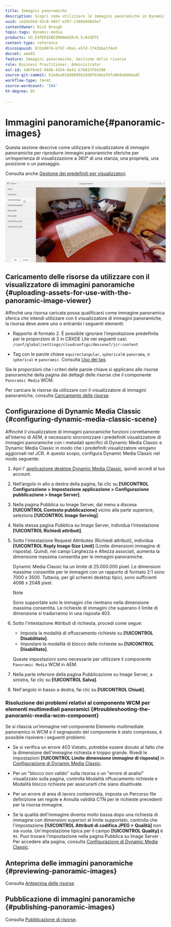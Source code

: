 ```yaml
---
title: Immagini panoramiche
description: Scopri come utilizzare le immagini panoramiche in Dynamic Media.
uuid: ced3e5bd-93c8-4d5f-a397-1380d4d0a5e7
contentOwner: Rick Brough
topic-tags: dynamic-media
products: SG_EXPERIENCEMANAGER/6.5/ASSETS
content-type: reference
discoiquuid: 632a9074-b747-49a1-a57d-1f42bba1f4e9
docset: aem65
feature: Immagini panoramiche, Gestione delle risorse
role: Business Practitioner, Administrator
exl-id: 4d6fbeb1-94db-4154-9e41-b76033fb4398
source-git-commit: b1e0ea01688095b29d8fb18baf6fa0bda660dad5
workflow-type: tm+mt
source-wordcount: '584'
ht-degree: 0%

---
```


# Immagini panoramiche{#panoramic-images}

Questa sezione descrive come utilizzare il visualizzatore di immagini panoramiche per riprodurre immagini panoramiche sferiche per un’esperienza di visualizzazione a 360° di una stanza, una proprietà, una posizione o un paesaggio.

Consulta anche [Gestione dei predefiniti per visualizzatori](/help/assets/managing-viewer-presets.md).

![panoramico-immagine2](assets/panoramic-image2.png)

## Caricamento delle risorse da utilizzare con il visualizzatore di immagini panoramiche {#uploading-assets-for-use-with-the-panoramic-image-viewer}

Affinché una risorsa caricata possa qualificarsi come immagine panoramica sferica che intendi utilizzare con il visualizzatore di immagini panoramiche, la risorsa deve avere uno o entrambi i seguenti elementi:

* Rapporto di formato 2.
È possibile ignorare l’impostazione predefinita per le proporzioni di 2 in CRXDE Lite nei seguenti casi:
   `/conf/global/settings/cloudconfigs/dmscene7/jcr:content`

* Tag con le parole chiave `equirectangular`, `spherical`e `panorama`, o `spherical` e `panoramic`. Consulta [Uso dei tag](/help/sites-authoring/tags.md).

Sia le proporzioni che i criteri delle parole chiave si applicano alle risorse panoramiche della pagina dei dettagli delle risorse che il componente `Panoramic Media` WCM.

Per caricare le risorse da utilizzare con il visualizzatore di immagini panoramiche, consulta [Caricamento delle risorse](/help/assets/manage-assets.md#uploading-assets).

## Configurazione di Dynamic Media Classic {#configuring-dynamic-media-classic-scene}

Affinché il visualizzatore di immagini panoramiche funzioni correttamente all’interno di AEM, è necessario sincronizzare i predefiniti visualizzatore di immagini panoramiche con i metadati specifici di Dynamic Media Classic e Dynamic Media Classic in modo che i predefiniti visualizzatore vengano aggiornati nel JCR. A questo scopo, configura Dynamic Media Classic nel modo seguente:

1. Apri l&#39; [applicazione desktop Dynamic Media Classic](https://experienceleague.adobe.com/docs/dynamic-media-classic/using/getting-started/signing-out.html#getting-started), quindi accedi al tuo account.

1. Nell’angolo in alto a destra della pagina, fai clic su **[!UICONTROL Configurazione > Impostazione applicazione > Configurazione pubblicazione > Image Server]**.
1. Nella pagina Pubblica su Image Server, dal menu a discesa **[!UICONTROL Contesto pubblicazione]** vicino alla parte superiore, seleziona **[!UICONTROL Image Serving]**.

1. Nella stessa pagina Pubblica su Image Server, individua l’intestazione **[!UICONTROL Richiedi attributi]**.
1. Sotto l&#39;intestazione Request Attributes (Richiedi attributi), individua **[!UICONTROL Reply Image Size Limit]** (Limite dimensioni immagine di risposta). Quindi, nei campi Larghezza e Altezza associati, aumenta la dimensione massima consentita per le immagini panoramiche.

   Dynamic Media Classic ha un limite di 25.000.000 pixel. Le dimensioni massime consentite per le immagini con un rapporto di formato 2:1 sono 7000 x 3500. Tuttavia, per gli schermi desktop tipici, sono sufficienti 4096 x 2048 pixel.

   >[!NOTE]
   >
   >Sono supportate solo le immagini che rientrano nella dimensione massima consentita. Le richieste di immagini che superano il limite di dimensione si tradurranno in una risposta 403.

1. Sotto l&#39;intestazione Attributi di richiesta, procedi come segue:

   * Imposta la modalità di offuscamento richieste su **[!UICONTROL Disabilitato]**.
   * Impostare la modalità di blocco delle richieste su **[!UICONTROL Disabilitato]**.

   Queste impostazioni sono necessarie per utilizzare il componente `Panoramic Media` WCM in AEM.

1. Nella parte inferiore della pagina Pubblicazione su Image Server, a sinistra, fai clic su **[!UICONTROL Salva]**.

1. Nell&#39;angolo in basso a destra, fai clic su **[!UICONTROL Chiudi]**.

### Risoluzione dei problemi relativi al componente WCM per elementi multimediali panoramici {#troubleshooting-the-panoramic-media-wcm-component}

Se si rilascia un’immagine nel componente Elemento multimediale panoramico in WCM e il segnaposto del componente è stato compresso, è possibile risolvere i seguenti problemi:

* Se si verifica un errore 403 Vietato, potrebbe essere dovuto al fatto che la dimensione dell&#39;immagine richiesta è troppo grande. Rivedi le impostazioni **[!UICONTROL Limite dimensione immagine di risposta]** in [Configurazione di Dynamic Media Classic](/help/assets/panoramic-images.md#configuring-dynamic-media-classic-scene).

* Per un &quot;blocco non valido&quot; sulla risorsa o un &quot;errore di analisi&quot; visualizzato sulla pagina, controlla Modalità offuscamento richieste e Modalità blocco richieste per assicurarti che siano disattivate.
* Per un errore di area di lavoro contaminata, imposta un Percorso file definizione set regole e Annulla validità CTN per le richieste precedenti per la risorsa immagine.
* Se la qualità dell&#39;immagine diventa molto bassa dopo una richiesta di immagine con dimensioni superiori al limite supportato, controlla che l&#39;impostazione **[!UICONTROL Attributi di codifica JPEG > Qualità]** non sia vuota. Un&#39;impostazione tipica per il campo **[!UICONTROL Quality]** è `95`. Puoi trovare l’impostazione nella pagina Pubblica su Image Server . Per accedere alla pagina, consulta [Configurazione di Dynamic Media Classic](/help/assets/panoramic-images.md#configuring-dynamic-media-classic-scene).

## Anteprima delle immagini panoramiche {#previewing-panoramic-images}

Consulta [Anteprima delle risorse](/help/assets/previewing-assets.md).

## Pubblicazione di immagini panoramiche {#publishing-panoramic-images}

Consulta [Pubblicazione di risorse](/help/assets/publishing-dynamicmedia-assets.md).
